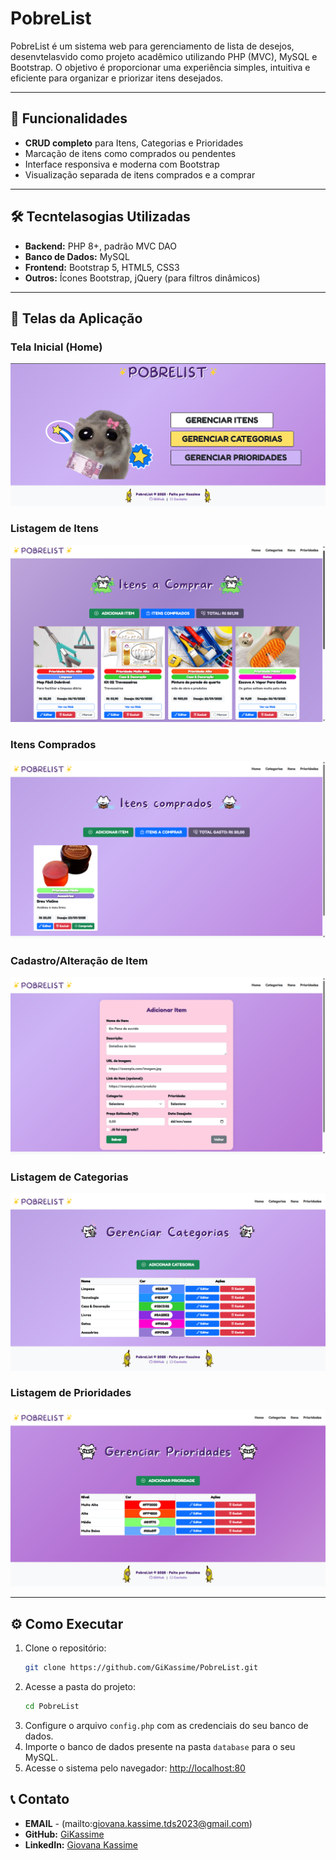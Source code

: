 # PobreList

PobreList é um sistema web para gerenciamento de lista de desejos, desenvtelasvido como projeto acadêmico utilizando PHP (MVC), MySQL e Bootstrap. O objetivo é proporcionar uma experiência simples, intuitiva e eficiente para organizar e priorizar itens desejados.

---

## 🚀 Funcionalidades

- **CRUD completo** para Itens, Categorias e Prioridades
- Marcação de itens como comprados ou pendentes
- Interface responsiva e moderna com Bootstrap
- Visualização separada de itens comprados e a comprar

---

## 🛠️ Tecntelasogias Utilizadas

- **Backend:** PHP 8+, padrão MVC DAO
- **Banco de Dados:** MySQL
- **Frontend:** Bootstrap 5, HTML5, CSS3
- **Outros:** Ícones Bootstrap, jQuery (para filtros dinâmicos)

---

## 📸 Telas da Aplicação

### Tela Inicial (Home)
![Tela Inicial](src/telas/index.png)

### Listagem de Itens
![Listagem de Itens](src/telas/itens.png)

### Itens Comprados
![Itens Comprados](src/telas/comprados.png)

### Cadastro/Alteração de Item
![Cadastro de Item](src/telas/form.png)

### Listagem de Categorias
![Listagem de Categorias](src/telas/categorias.png)

### Listagem de Prioridades
![Listagem de Prioridades](/src/telas/prioridade.png)

---

## ⚙️ Como Executar

1. Clone o repositório:
   ```bash
   git clone https://github.com/GiKassime/PobreList.git
   ```
2. Acesse a pasta do projeto:
   ```bash
   cd PobreList
   ```
3. Configure o arquivo `config.php` com as credenciais do seu banco de dados.
4. Importe o banco de dados presente na pasta `database` para o seu MySQL.
5. Acesse o sistema pelo navegador: [http://localhost:80](http://localhost:80)


## 📞 Contato

- **EMAIL** - (mailto:giovana.kassime.tds2023@gmail.com)
- **GitHub:** [GiKassime](https://github.com/GiKassime)
- **LinkedIn:** [Giovana Kassime](https://www.linkedin.com/in/giovana-kassime-9849141a1/)

